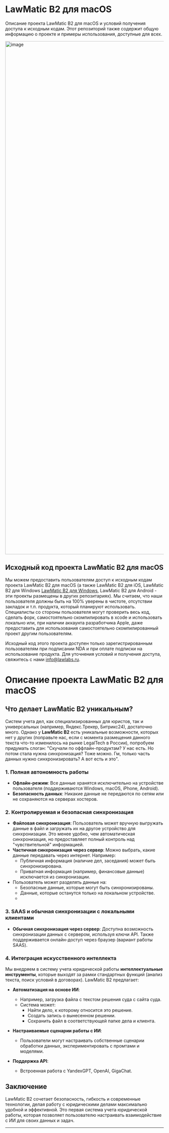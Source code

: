 # LawMatic B2 для macOS
Описание проекта LawMatic B2 для macOS и условий получения доступа к исходным кодам. Этот репозиторий также содержит общую информацию о проекте и примеры использования, доступные для всех. 

<img width="1624" alt="image" src="https://github.com/user-attachments/assets/85a2ff82-1419-4fd8-8dee-4c6de5bd5576">


## Исходный код проекта LawMatic B2 для macOS  
 
Мы можем предоставить пользователям доступ к исходным кодам проекта LawMatic B2 для macOS (а также LawMatic B2 для iOS, LawMatic B2 для Windows [LawMatic B2 для Windows]([https://github.com/lawlabs/LawMatic-B2-macOS](https://github.com/lawlabs/LawMatic-B2-Windows)), LawMatic B2 для Android - эти проекты размещены в других репозитариях). Мы считаем, что наши пользователя должны быть на 100% уверены в чистоте, отсутствии закладок и т.п. продукта, который планируют использовать. Специалисты со стороны пользователя могут проверить весь код, сделать форк, самостоятельно скомпилировать в xcode и использовать локально или, при наличии аккаунта разработчика Apple, даже предоставить для использования самостоятельно скомпилированный проект другим пользователям. 

Исходный код этого проекта доступен только зарегистрированным пользователям при подписании NDA и при оплате подписки на использование продукта. Для уточнения условий и получения доступа, свяжитесь с нами info@lawlabs.ru.  

# Описание проекта LawMatic B2 для macOS

## Что делает LawMatic B2 уникальным?

Систем учета дел, как специализированных для юристов, так и универсальных (например, Яндекс.Трекер, Битрикс24), достаточно много. Однако у **LawMatic B2** есть уникальные возможности, которых нет у других (поправьте нас, если с момента размещения данного текста что-то изменилось на рынке LegalTech в России), попробуем придумать слоган: "Скучали по оффлайн-продуктам? У нас есть. Но потом стала нужна синхронизация? Тоже можно. Гм, только часть данных нужно синхронизировать? А вот есть и это".

### 1. Полная автономность работы
- **Офлайн-режим**: Все данные хранятся исключительно на устройстве пользователя (поддерживаются Windows, macOS, iPhone, Android).
- **Безопасность данных**: Никакие данные не передаются по сетям или не сохраняются на серверах хостеров.

### 2. Контролируемая и безопасная синхронизация
- **Файловая синхронизация**: Пользователь может вручную выгружать данные в файл и загружать их на другое устройство для синхронизации. Это менее удобно, чем автоматическая синхронизация, но предоставляет полный контроль над "чувствительной" информацией.
- **Частичная синхронизация через сервер**: Можно выбрать, какие данные передавать через интернет. Например:
  - Публичная информация (наличие дел, заседания) может быть синхронизирована.
  - Приватная информация (например, финансовые данные) исключается из синхронизации.
- Пользователь может разделять данные на:
  - Безопасные данные, которые могут быть синхронизированы.
  - Данные, которые останутся только на локальном устройстве.
  - 
### 3. SAAS и обычная синхронизации с локальными клиентами
- **Обычная синхронизация через сервер**: Доступна возможность синхронизации данных с сервером, используя ключи API. Также поддерживается онлайн-доступ через браузер (вариант работы SAAS).

### 4. Интеграция искусственного интеллекта
Мы внедряем в систему учета юридической работы **интеллектуальные инструменты**, которые выходят за рамки стандартных функций (анализ текста, поиск условий в договорах). LawMatic B2 предлагает:

- **Автоматизация на основе ИИ**:
  - Например, загрузка файла с текстом решения суда с сайта суда.
  - Система может:
    - Найти дело, к которому относится это решение.
    - Создать запись о вынесенном решении.
    - Сохранить файл в соответствующей папке дела и клиента.
  
- **Настраиваемые сценарии работы с ИИ**:
  - Пользователи могут настраивать собственные сценарии обработки данных, экспериментировать с промтами и моделями.

- **Поддержка API**:
  - Встроенная работа с YandexGPT, OpenAI, GigaChat.

## Заключение
LawMatic B2 сочетает безопасность, гибкость и современные технологии, делая работу с юридическими делами максимально удобной и эффективной. Это первая система учета юридической работы, которая позволяет пользователю настраивать взаимодействие с ИИ для своих данных и задач.

---
